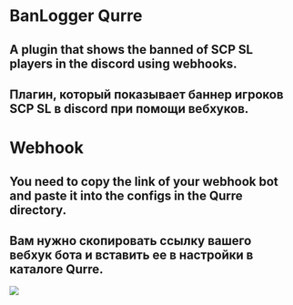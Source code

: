 # BanLogger Qurre
## A plugin that shows the banned of SCP SL players in the discord using webhooks.
## Плагин, который показывает баннер игроков SCP SL в discord при помощи вебхуков.
# Webhook
## You need to copy the link of your webhook bot and paste it into the configs in the Qurre directory.
## Вам нужно скопировать ссылку вашего вебхук бота и вставить ее в настройки в каталоге Qurre.
![](https://github.com/KoT0XleB/BanLogger/blob/main/Discord.png?raw=true)
